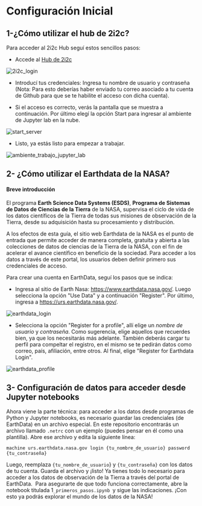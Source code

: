 # Configuración Inicial

## 1-¿Cómo utilizar el hub de 2i2c?

Para acceder al 2i2c Hub seguí estos sencillos pasos:
* Accede al [Hub de 2i2c](https://showcase.2i2c.cloud/hub/login)
  


![2i2c_login](../../asset/2i2c_login.png)



* Introducí tus credenciales: Ingresa tu nombre de usuario y contraseña (Nota: Para esto deberías haber enviado tu correo asociado a tu cuenta de Github para que se te habilite el acceso con dicha cuenta). 

* Si el acceso es correcto, verás la pantalla que se muestra a continuación. Por último elegí la opción Start para ingresar al ambiente de Jupyter lab en la nube.


![start_server](../../asset/start_server.png)



* Listo, ya estás listo para empezar a trabajar. 


  

![ambiente_trabajo_jupyter_lab](../../asset/work_environment_jupyter_lab.png) 



## 2- ¿Cómo utilizar el Earthdata de la NASA?


#### Breve introducción

El programa **Earth Science Data Systems (ESDS)**, **Programa de Sistemas de Datos de Ciencias de la Tierra** de la NASA, supervisa el ciclo de vida de los datos científicos de la Tierra de todas sus misiones de observación de la Tierra, desde su adquisición hasta su procesamiento y distribución.

A los efectos de esta guía, el sitio web Earthdata de la NASA es el punto de entrada que permite acceder de manera completa, gratuita y abierta a las colecciones de datos de ciencias de la Tierra de la NASA, con el fin de acelerar el avance científico en beneficio de la sociedad. Para acceder a los datos a través de este portal, los usuarios deben definir primero sus credenciales de acceso.

 Para crear una cuenta en EarthData, seguí los pasos que se indica:
 
 * Ingresa al sitio de Earth Nasa: https://www.earthdata.nasa.gov/. Luego selecciona la opción "Use Data" y a continuación "Register". Por último, ingresa a https://urs.earthdata.nasa.gov/.
   

![earthdata_login](../../asset/earthdata_login.png) 


 * Selecciona la opción "Register for a profile", allí elige un *nombre de usuario* y *contraseña*.  Como sugerencia, elige aquellos que recuerdes bien, ya que los necesitarás más adelante. También deberás cargar tu perfil para compeltar el registro, en el mismo se te pedirán datos como correo, país, afiliación, entre otros. Al final, elige "Register for Earthdata Login".
   

![earthdata_profile](../../asset/earthdata_profile2.png) 

 
 
 
## 3- Configuración de datos para acceder desde Jupyter notebooks
 
Ahora viene la parte técnica: para acceder a los datos desde programas de Python y Jupyter notebooks, es necesario guardar las credenciales (de EarthData) en un archivo especial.  En este repositorio encontrarás un archivo llamado `.netrc` con un ejemplo (puedes pensar en él como una plantilla). Abre ese archivo y edita la siguiente línea:

`machine urs.earthdata.nasa.gov login {tu_nombre_de_usuario} password {tu_contraseña}`

Luego, reemplaza `{tu_nombre_de_usuario`} y `{tu_contraseña}` con los datos de tu cuenta. Guarda el archivo y ¡listo!  Ya tienes todo lo necesario para acceder a los datos de observación de la Tierra a través del portal de EarthData. ️
Para asegurarte de que todo funciona correctamente, abre la notebook titulada 1`_primeros_pasos.ipynb `y sigue las indicaciones.  ¡Con esto ya podrás explorar el mundo de los datos de la NASA!
